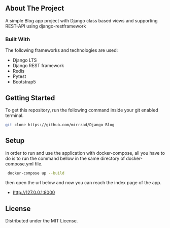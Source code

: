 <!-- ABOUT THE PROJECT -->
## About The Project

A simple Blog app project with Django class based views and supporting REST-API using 
django-restframework 


### Built With

The following frameworks and technologies are used:

* Django LTS
* Django REST framework
* Redis
* Pytest
* Bootstrap5



<!-- GETTING STARTED -->
## Getting Started

To get this repository, run the following command inside your git enabled terminal.
  ```sh
  git clone https://github.com/mirrzad/Django-Blog
  ```

<!-- Setup -->
## Setup

in order to run and use the application with docker-compose, all you have to do is to run the 
command bellow in the same directory of docker-compose.yml file.

 ```sh
  docker-compose up --build
  ```
then open the url below and now you can reach the index page of the app.

* http://127.0.0.1:8000



<!-- LICENSE -->
## License

Distributed under the MIT License.
